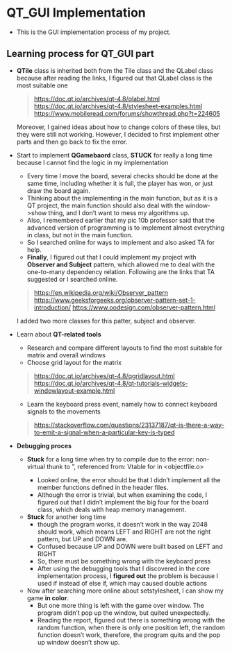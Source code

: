 # QT_GUI Implementation 

* This is the GUI implementation process of my project. 

## Learning process for QT_GUI part 
* **QTile** class is inherited both from the Tile class and the QLabel class because after reading the links, I figured out that QLabel class is the most suitable one 
    > https://doc.qt.io/archives/qt-4.8/qlabel.html 
    > https://doc.qt.io/archives/qt-4.8/stylesheet-examples.html
    > https://www.mobileread.com/forums/showthread.php?t=224605

    Moreover, I gained ideas about how to change colors of these tiles, but they were still not working. However, I decided to first implement other parts and then go back to fix the error.

* Start to implement **QGamebaord** class, **STUCK** for really a long time because I cannot find the logic in my implementation
    * Every time I move the board, several checks should be done at the same time, including whether it is full, the player has won, or just draw the board again. 
    * Thinking about the implementing in the main function, but as it is a QT project, the main function should also deal with the window->show thing, and I don’t want to mess my algorithms up. 
    * Also, I remembered earlier that my pic 10b professor said that the advanced version of programming is to implement almost everything in class, but not in the main function. 
    * So I searched online for ways to implement and also asked TA for help. 
    * **Finally**, I figured out that I could implement my project with **Observer and Subject** pattern, which allowed me to deal with the one-to-many dependency relation. Following are the links that TA suggested or I searched online. 
    > https://en.wikipedia.org/wiki/Observer_pattern
    > https://www.geeksforgeeks.org/observer-pattern-set-1-introduction/
    > https://www.oodesign.com/observer-pattern.html
    
    I added two more classes for this patter, subject and observer.
    
* Learn about **QT-related tools** 
    * Research and compare different layouts to find the most suitable for matrix and overall windows
    * Choose grid layout for the matrix
    > https://doc.qt.io/archives/qt-4.8/qgridlayout.html
    > https://doc.qt.io/archives/qt-4.8/qt-tutorials-widgets-windowlayout-example.html
    * Learn the keyboard press event, namely how to connect keyboard signals to the movements
    > https://stackoverflow.com/questions/23137187/qt-is-there-a-way-to-emit-a-signal-when-a-particular-key-is-typed

* **Debugging proces**
    * **Stuck** for a long time when try to compile due to the error: 
    non-virtual thunk to <method name>”, referenced from: Vtable for <classname>in <objectfile.o>
        * Looked online, the error should be that I didn’t implement all the member functions defined in the header files. 
        * Although the error is trivial, but when examining the code, I figured out that I didn’t implement the big four for the board class, which deals with heap memory management. 
    * **Stuck** for another long time 
        * though the program works, it doesn’t work in the way 2048 should work, which means LEFT and RIGHT are not the right pattern, but UP and DOWN are. 
        * Confused because UP and DOWN were built based on LEFT and RIGHT 
        * So, there must be something wrong with the keyboard press 
        * After using the debugging tools that I discovered in the core implementation process, I **figured out** the problem is because I used if instead of else if, which may caused double actions
    * Now after searching more online about setstylesheet, I can show my game **in color**. 
        * But one more thing is left with the game over window. The program didn’t pop up the window, but quited unexpectedly. 
        * Reading the report, figured out there is something wrong with the random function, when there is only one position left, the random function doesn’t work, therefore, the program quits and the pop up window doesn’t show up.
